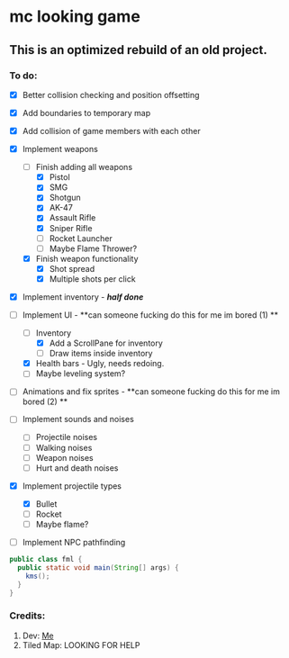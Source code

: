 # mc looking game
## This is an optimized rebuild of an old project.


### To do:

- [x] Better collision checking and position offsetting
- [x] Add boundaries to temporary map
- [x] Add collision of game members with each other
- [x] Implement weapons
  - [ ] Finish adding all weapons
    - [x] Pistol
    - [x] SMG
    - [x] Shotgun
    - [x] AK-47
    - [x] Assault Rifle
    - [x] Sniper Rifle
    - [ ] Rocket Launcher
    - [ ] Maybe Flame Thrower?
  - [x] Finish weapon functionality
    - [x] Shot spread
    - [x] Multiple shots per click
- [x] Implement inventory - **_half done_**
- [ ] Implement UI - **can someone fucking do this for me im bored (1) **
  - [ ] Inventory
    - [x] Add a ScrollPane for inventory
    - [ ] Draw items inside inventory
  - [x] Health bars - Ugly, needs redoing.
  - [ ] Maybe leveling system?
- [ ] Animations and fix sprites - **can someone fucking do this for me im bored (2) **
- [ ] Implement sounds and noises
  - [ ] Projectile noises
  - [ ] Walking noises
  - [ ] Weapon noises
  - [ ] Hurt and death noises
- [x] Implement projectile types
  - [x] Bullet
  - [ ] Rocket
  - [ ] Maybe flame?
- [ ] Implement NPC pathfinding


```java
public class fml {
  public static void main(String[] args) {
    kms();
  }
}
```

### Credits:
1. Dev: [Me](https://github.com/bigdubz)
2. Tiled Map: LOOKING FOR HELP
